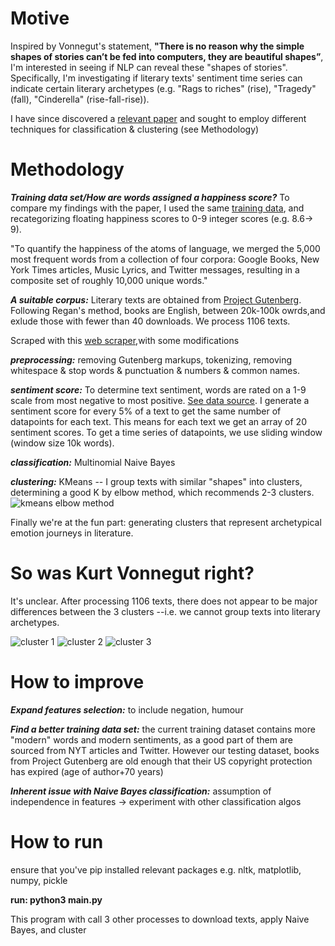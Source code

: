 # Motive

Inspired by Vonnegut's statement, **"There is no reason why the simple shapes of stories can’t be fed into computers, they are beautiful shapes”**, I'm interested in seeing if NLP can reveal these "shapes of stories". Specifically, I'm investigating if literary texts' sentiment time series can indicate certain literary archetypes (e.g. "Rags to riches" (rise), "Tragedy" (fall), "Cinderella" (rise-fall-rise)). 

I have since discovered a [relevant paper](https://epjdatascience.springeropen.com/articles/10.1140/epjds/s13688-016-0093-1) and sought to employ different techniques for classification & clustering (see Methodology)

# Methodology

***Training data set/How are words assigned a happiness score?***
To compare my findings with the paper, I used the same [training data](http://hedonometer.org/words/labMT-en-v1/), and recategorizing floating happiness scores to 0-9 integer scores (e.g. 8.6-> 9).

"To quantify the happiness of the atoms of language, we merged the 5,000 most frequent words from a collection of four corpora: Google Books, New York Times articles, Music Lyrics, and Twitter messages, resulting in a composite set of roughly 10,000 unique words."

***A suitable corpus:***
Literary texts are obtained from [Project Gutenberg](https://www.gutenberg.org/).
Following Regan's method, books are English, between 20k-100k owrds,and exlude those with fewer than 40 downloads. We process 1106 texts.

Scraped with this [web scraper](https://github.com/kpully/gutenberg_scraper),with some modifications

***preprocessing:***
removing Gutenberg markups, tokenizing, removing whitespace & stop words & punctuation & numbers & common names.

***sentiment score:***
To determine text sentiment, words are rated on a 1-9 scale from most negative to most positive. [See data source](https://journals.plos.org/plosone/article?id=10.1371/journal.pone.0026752). I generate a sentiment score for every 5% of a text to get the same number of datapoints for each text. This means for each text we get an array of 20 sentiment scores. To get a time series of datapoints, we use sliding window (window size 10k words).

***classification:***
Multinomial Naive Bayes

***clustering:***
KMeans -- I group texts with similar "shapes" into clusters, determining a good K by elbow method, which recommends 2-3 clusters. 
![kmeans elbow method](https://github.com/yumiobuchi/emotion-arcs/blob/master/kmeans.png?raw=true)

Finally we're at the fun part: generating clusters that represent archetypical emotion journeys in literature. 

# So was Kurt Vonnegut right?
It's unclear. After processing 1106 texts, there does not appear to be major differences between the 3 clusters --i.e. we cannot group texts into literary archetypes. 

![cluster 1](https://github.com/yumiobuchi/emotion-arcs/blob/master/img/cluster_0.png?raw=true)
![cluster 2](https://github.com/yumiobuchi/emotion-arcs/blob/master/img/cluster_1.png?raw=true)
![cluster 3](https://github.com/yumiobuchi/emotion-arcs/blob/master/img/cluster_2.png?raw=true)

# How to improve
***Expand features selection:***
to include negation, humour

***Find a better training data set:***
the current training dataset contains more "modern" words and modern sentiments, as a good part of them are sourced from NYT articles and Twitter. However our testing dataset, books from Project Gutenberg are old enough that their US copyright protection has expired (age of author+70 years)

***Inherent issue with Naive Bayes classification:***
assumption of independence in features -> experiment with other classification algos


# How to run
ensure that you've pip installed relevant packages e.g. nltk, matplotlib, numpy, pickle

**run: python3 main.py**

This program with call 3 other processes to download texts, apply Naive Bayes, and cluster




